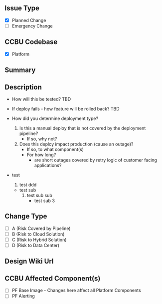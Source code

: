 ## Issue Type ##
- [x] Planned Change
- [ ] Emergency Change

## CCBU Codebase ##
- [x] Platform

## Summary ##

## Description ##

- How will this be tested? 
TBD

- If deploy fails - how feature will be rolled back?
TBD

- How did you determine deployment type?
 
  1. Is this a manual deploy that is not covered by the deployment pipeline? 
     * If so, why not?
  2. Does this deploy impact production (cause an outage)?
     * If so, to what component(s)
     * For how long?
       - are short outages covered by retry logic of customer facing applications?
                                                              
                                                              
- test
  1. test ddd
  * test sub
    1. test sub sub
       - test sub 3

## Change Type ##
- [ ] A (Risk Covered by Pipeline)
- [ ] B (Risk to Cloud Solution)
- [ ] C (Risk to Hybrid Solution)
- [ ] D (Risk to Data Center)

## Design Wiki Url ##

## CCBU Affected Component(s) ##
- [ ] PF Base Image - Changes here affect all Platform Components
- [ ] PF Alerting
